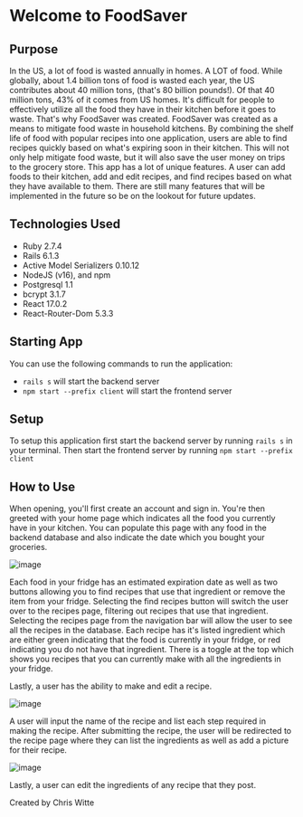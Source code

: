 # Welcome to FoodSaver

## Purpose
In the US, a lot of food is wasted annually in homes. A LOT of food. While globally, about 1.4 billion tons of food is wasted each year, the US contributes about 40 million tons, (that's 80 billion pounds!). Of that 40 million tons, 43% of it comes from US homes. It's difficult for people to effectively utilize all the food they have in their kitchen before it goes to waste. That's why FoodSaver was created.
FoodSaver was created as a means to mitigate food waste in household kitchens. By combining the shelf life of food with popular recipes into one application, users are able to find recipes quickly based on what's expiring soon in their kitchen. This will not only help mitigate food waste, but it will also save the user money on trips to the grocery store.
This app has a lot of unique features. A user can add foods to their kitchen, add and edit recipes, and find recipes based on what they have available to them. There are still many features that will be implemented in the future so be on the lookout for future updates.

## Technologies Used

- Ruby 2.7.4
- Rails 6.1.3
- Active Model Serializers 0.10.12
- NodeJS (v16), and npm
- Postgresql 1.1
- bcrypt 3.1.7
- React 17.0.2
- React-Router-Dom 5.3.3

## Starting App

You can use the following commands to run the application:

- `rails s` will start the backend server
- `npm start --prefix client` will start the frontend server

## Setup

To setup this application first start the backend server by running `rails s` in your terminal. Then start the frontend server by running `npm start --prefix client`

## How to Use

When opening, you'll first create an account and sign in. You're then greeted with your home page which indicates all the food you currently have in your kitchen. You can populate this page with any food in the backend database and also indicate the date which you bought your groceries.

![image](https://user-images.githubusercontent.com/104173081/202877804-78a39142-7e7a-4583-8656-f6a262f0564a.png)

Each food in your fridge has an estimated expiration date as well as two buttons allowing you to find recipes that use that ingredient or remove the item from your fridge. Selecting the find recipes button will switch the user over to the recipes page, filtering out recipes that use that ingredient. Selecting the recipes page from the navigation bar will allow the user to see all the recipes in the database. Each recipe has it's listed ingredient which are either green indicating that the food is currently in your fridge, or red indicating you do not have that ingredient. There is a toggle at the top which shows you recipes that you can currently make with all the ingredients in your fridge.

Lastly, a user has the ability to make and edit a recipe.

![image](https://user-images.githubusercontent.com/104173081/202878008-68b57092-f774-44bb-a5eb-1985c13e189e.png)

A user will input the name of the recipe and list each step required in making the recipe. After submitting the recipe, the user will be redirected to the recipe page where they can list the ingredients as well as add a picture for their recipe.

![image](https://user-images.githubusercontent.com/104173081/202877938-e8c0195a-3062-4719-81c1-c977ed9d49b1.png)

Lastly, a user can edit the ingredients of any recipe that they post.

Created by Chris Witte
